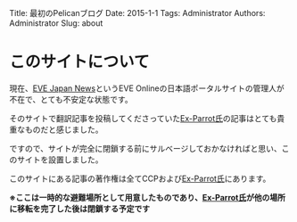 Title: 最初のPelicanブログ
Date: 2015-1-1
Tags: Administrator
Authors: Administrator
Slug: about

# このサイトについて
現在、[EVE Japan News](https://eveonline-news.info/)というEVE Onlineの日本語ポータルサイトの管理人が不在で、とても不安定な状態です。

そのサイトで翻訳記事を投稿してくださっていた[Ex-Parrot氏](https://twitter.com/ISD_Parrot)の記事はとても貴重なものだと感じました。

ですので、サイトが完全に閉鎖する前にサルベージしておかなければと思い、このサイトを設置しました。

このサイトにある記事の著作権は全てCCPおよび[Ex-Parrot氏](https://twitter.com/ISD_Parrot)にあります。

<b>※ここは一時的な避難場所として用意したものであり、[Ex-Parrot氏](https://twitter.com/ISD_Parrot)が他の場所に移転を完了した後は閉鎖する予定です</b>